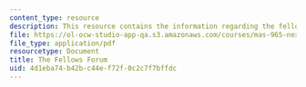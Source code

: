 ```yaml
---
content_type: resource
description: This resource contains the information regarding the fellows forum.
file: https://ol-ocw-studio-app-qa.s3.amazonaws.com/courses/mas-965-nextlab-i-designing-mobile-technologies-for-the-next-billion-users-fall-2008/4d1eba74b42bc44ef72f0c2c7f7bffdc_MITMAS_965F08_fellows_final.pdf
file_type: application/pdf
resourcetype: Document
title: The Fellows Forum
uid: 4d1eba74-b42b-c44e-f72f-0c2c7f7bffdc
---
```

